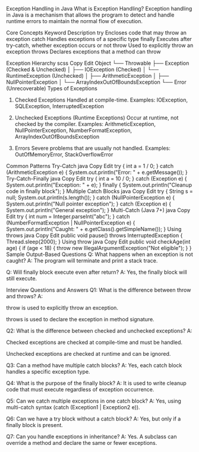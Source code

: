Exception Handling in Java
What is Exception Handling?
Exception handling in Java is a mechanism that allows the program to detect and handle runtime errors to maintain the normal flow of execution.

Core Concepts
Keyword	Description
try	Encloses code that may throw an exception
catch	Handles exceptions of a specific type
finally	Executes after try-catch, whether exception occurs or not
throw	Used to explicitly throw an exception
throws	Declares exceptions that a method can throw

Exception Hierarchy
scss
Copy
Edit
Object
 └── Throwable
      ├── Exception (Checked & Unchecked)
      │     ├── IOException (Checked)
      │     └── RuntimeException (Unchecked)
      │           ├── ArithmeticException
      │           ├── NullPointerException
      │           └── ArrayIndexOutOfBoundsException
      └── Error (Unrecoverable)
Types of Exceptions
1. Checked Exceptions
Handled at compile-time.
Examples: IOException, SQLException, InterruptedException

2. Unchecked Exceptions (Runtime Exceptions)
Occur at runtime, not checked by the compiler.
Examples: ArithmeticException, NullPointerException, NumberFormatException, ArrayIndexOutOfBoundsException

3. Errors
Severe problems that are usually not handled.
Examples: OutOfMemoryError, StackOverflowError

Common Patterns
Try-Catch
java
Copy
Edit
try {
    int a = 1 / 0;
} catch (ArithmeticException e) {
    System.out.println("Error: " + e.getMessage());
}
Try-Catch-Finally
java
Copy
Edit
try {
    int a = 10 / 0;
} catch (Exception e) {
    System.out.println("Exception: " + e);
} finally {
    System.out.println("Cleanup code in finally block");
}
Multiple Catch Blocks
java
Copy
Edit
try {
    String s = null;
    System.out.println(s.length());
} catch (NullPointerException e) {
    System.out.println("Null pointer exception");
} catch (Exception e) {
    System.out.println("General exception");
}
Multi-Catch (Java 7+)
java
Copy
Edit
try {
    int num = Integer.parseInt("abc");
} catch (NumberFormatException | NullPointerException e) {
    System.out.println("Caught: " + e.getClass().getSimpleName());
}
Using throws
java
Copy
Edit
public void pause() throws InterruptedException {
    Thread.sleep(2000);
}
Using throw
java
Copy
Edit
public void checkAge(int age) {
    if (age < 18) {
        throw new IllegalArgumentException("Not eligible");
    }
}
Sample Output-Based Questions
Q: What happens when an exception is not caught?
A: The program will terminate and print a stack trace.

Q: Will finally block execute even after return?
A: Yes, the finally block will still execute.

Interview Questions and Answers
Q1: What is the difference between throw and throws?
A:

throw is used to explicitly throw an exception.

throws is used to declare the exception in method signature.

Q2: What is the difference between checked and unchecked exceptions?
A:

Checked exceptions are checked at compile-time and must be handled.

Unchecked exceptions are checked at runtime and can be ignored.

Q3: Can a method have multiple catch blocks?
A: Yes, each catch block handles a specific exception type.

Q4: What is the purpose of the finally block?
A: It is used to write cleanup code that must execute regardless of exception occurrence.

Q5: Can we catch multiple exceptions in one catch block?
A: Yes, using multi-catch syntax (catch (Exception1 | Exception2 e)).

Q6: Can we have a try block without a catch block?
A: Yes, but only if a finally block is present.

Q7: Can you handle exceptions in inheritance?
A: Yes. A subclass can override a method and declare the same or fewer exceptions.

